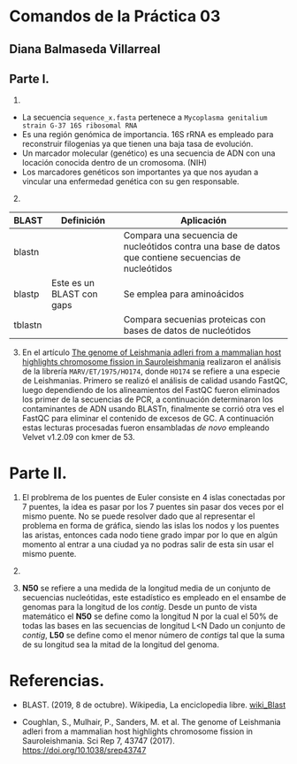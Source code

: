 # Comandos de la Práctica 03
## Diana Balmaseda Villarreal

## Parte I. 
01. 
  * La secuencia `sequence_x.fasta` pertenece a `Mycoplasma genitalium strain G-37 16S ribosomal RNA`  
  * Es una región genómica de importancia. 16S rRNA es empleado para reconstruir filogenias ya que tienen una baja tasa de evolución.
  * Un marcador molecular (genético) es una secuencia de ADN con una locación conocida dentro de un cromosoma. (NIH)
  * Los marcadores genéticos son importantes ya que nos ayudan a vincular una enfermedad genética con su gen responsable.

02. 
BLAST | Definición | Aplicación
----- | ---------- | -----------
blastn |  | Compara una secuencia de nucleótidos contra una base de datos que contiene secuencias de nucleótidos |
blastp | Este es un BLAST con gaps | Se emplea para aminoácidos |
tblastn |   | Compara secuenias proteicas con bases de datos de nucleótidos |

03. En el artículo [The genome of Leishmania adleri from a mammalian host highlights chromosome fission in Sauroleishmania](https://www.nature.com/articles/srep43747.pdf) realizaron el análisis de la librería ` MARV/ET/1975/HO174 `, donde `HO174` se refiere a una especie de Leishmanias. Primero se realizó el análisis de calidad usando FastQC, luego dependiendo de los alineamientos del FastQC fueron eliminados los primer de la secuencias de PCR, a continuación determinaron los contaminantes de ADN usando BLASTn, finalmente se corrió otra ves el FastQC para eliminar el contenido de excesos de GC. A continuación estas lecturas procesadas fueron ensambladas *de novo* empleando Velvet v1.2.09 con kmer de 53. 
# Parte II.
01. El problrema de los puentes de Euler consiste en 4 islas conectadas por 7 puentes, la idea es pasar por los 7 puentes sin pasar dos veces por el mismo puente. No se puede resolver dado que al representar el problema en forma de gráfica, siendo las islas los nodos y los puentes las aristas, entonces cada nodo tiene grado impar por lo que en algún momento al entrar a una ciudad ya no podras salir de esta sin usar el mismo puente. 

02. 

03. **N50** se refiere a una medida de la longitud media de un conjunto de secuencias nucleótidas, este estadístico es empleado en el ensambe de genomas para la longitud de los *contig*. Desde un punto de vista matemático el **N50** se define como la longitud N por la cual el 50% de todas las bases en las secuencias de longitud L<N
 Dado un conjunto de *contig*, **L50** se define como el menor número de *contigs* tal que la suma de su longitud sea la mitad de la longitud del genoma.
# Referencias.
* BLAST. (2019, 8 de octubre). Wikipedia, La enciclopedia libre. [wiki_Blast](https://es.wikipedia.org/w/index.php?title=BLAST&oldid=120045072)

* Coughlan, S., Mulhair, P., Sanders, M. et al. The genome of Leishmania adleri from a mammalian host highlights chromosome fission in Sauroleishmania. Sci Rep 7, 43747 (2017). https://doi.org/10.1038/srep43747 

